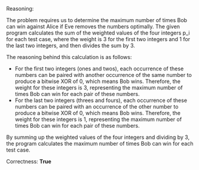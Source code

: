 Reasoning:

The problem requires us to determine the maximum number of times Bob can win against Alice if Eve removes the numbers optimally. The given program calculates the sum of the weighted values of the four integers p_i for each test case, where the weight is 3 for the first two integers and 1 for the last two integers, and then divides the sum by 3.

The reasoning behind this calculation is as follows:

* For the first two integers (ones and twos), each occurrence of these numbers can be paired with another occurrence of the same number to produce a bitwise XOR of 0, which means Bob wins. Therefore, the weight for these integers is 3, representing the maximum number of times Bob can win for each pair of these numbers.
* For the last two integers (threes and fours), each occurrence of these numbers can be paired with an occurrence of the other number to produce a bitwise XOR of 0, which means Bob wins. Therefore, the weight for these integers is 1, representing the maximum number of times Bob can win for each pair of these numbers.

By summing up the weighted values of the four integers and dividing by 3, the program calculates the maximum number of times Bob can win for each test case.

Correctness: **True**